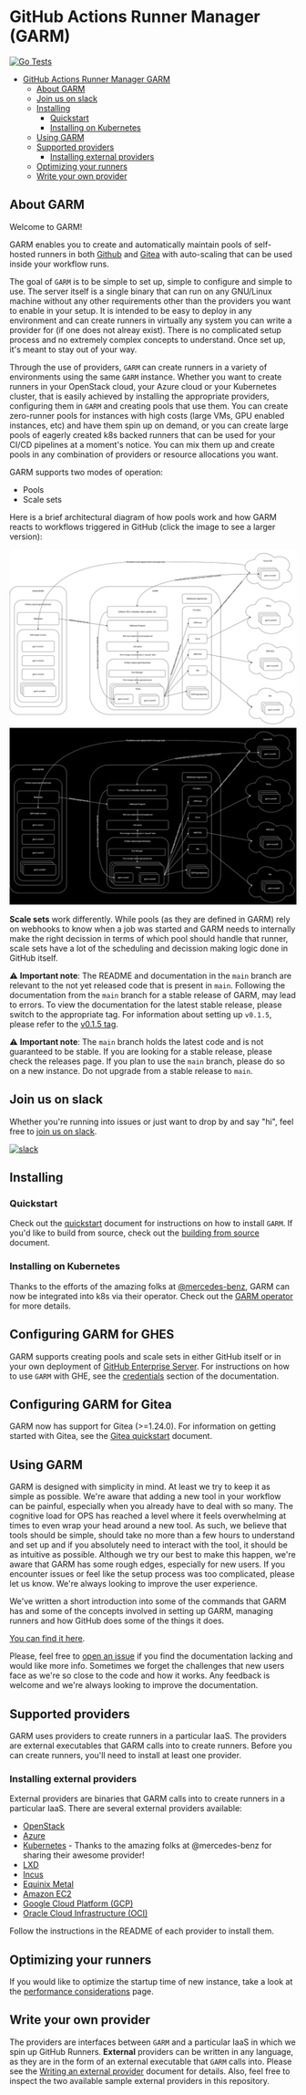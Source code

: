 # GitHub Actions Runner Manager (GARM)

[![Go Tests](https://github.com/cloudbase/garm/actions/workflows/go-tests.yml/badge.svg)](https://github.com/cloudbase/garm/actions/workflows/go-tests.yml)

<!-- TOC -->

- [GitHub Actions Runner Manager GARM](#github-actions-runner-manager-garm)
    - [About GARM](#about-garm)
    - [Join us on slack](#join-us-on-slack)
    - [Installing](#installing)
        - [Quickstart](#quickstart)
        - [Installing on Kubernetes](#installing-on-kubernetes)
    - [Using GARM](#using-garm)
    - [Supported providers](#supported-providers)
        - [Installing external providers](#installing-external-providers)
    - [Optimizing your runners](#optimizing-your-runners)
    - [Write your own provider](#write-your-own-provider)

<!-- /TOC -->

## About GARM

Welcome to GARM!

GARM enables you to create and automatically maintain pools of self-hosted runners in both [Github](https://docs.github.com/en/actions/hosting-your-own-runners/about-self-hosted-runners) and [Gitea](https://github.com/go-gitea/gitea/) with auto-scaling that can be used inside your workflow runs.

The goal of ```GARM``` is to be simple to set up, simple to configure and simple to use. The server itself is a single binary that can run on any GNU/Linux machine without any other requirements other than the providers you want to enable in your setup. It is intended to be easy to deploy in any environment and can create runners in virtually any system you can write a provider for (if one does not alreay exist). There is no complicated setup process and no extremely complex concepts to understand. Once set up, it's meant to stay out of your way.

Through the use of providers, `GARM` can create runners in a variety of environments using the same `GARM` instance. Whether you want to create runners in your OpenStack cloud, your Azure cloud or your Kubernetes cluster, that is easily achieved by installing the appropriate providers, configuring them in `GARM` and creating pools that use them. You can create zero-runner pools for instances with high costs (large VMs, GPU enabled instances, etc) and have them spin up on demand, or you can create large pools of eagerly created k8s backed runners that can be used for your CI/CD pipelines at a moment's notice. You can mix them up and create pools in any combination of providers or resource allocations you want.

GARM supports two modes of operation:

* Pools
* Scale sets

Here is a brief architectural diagram of how pools work and how GARM reacts to workflows triggered in GitHub (click the image to see a larger version):

![GARM architecture diagram](/doc/images/garm-light.drawio.svg?raw=true#gh-light-mode-only)
![GARM architecture diagram](/doc/images/garm-dark.drawio.svg?raw=true#gh-dark-mode-only)

**Scale sets** work differently. While pools (as they are defined in GARM) rely on webhooks to know when a job was started and GARM needs to internally make the right decission in terms of which pool should handle that runner, scale sets have a lot of the scheduling and decission making logic done in GitHub itself.

:warning: **Important note**: The README and documentation in the `main` branch are relevant to the not yet released code that is present in `main`. Following the documentation from the `main` branch for a stable release of GARM, may lead to errors. To view the documentation for the latest stable release, please switch to the appropriate tag. For information about setting up `v0.1.5`, please refer to the [v0.1.5 tag](https://github.com/cloudbase/garm/tree/v0.1.5).

:warning: **Important note**: The `main` branch holds the latest code and is not guaranteed to be stable. If you are looking for a stable release, please check the releases page. If you plan to use the `main` branch, please do so on a new instance. Do not upgrade from a stable release to `main`.

## Join us on slack

Whether you're running into issues or just want to drop by and say "hi", feel free to [join us on slack](https://communityinviter.com/apps/garm-hq/garm).

[![slack](https://img.shields.io/badge/slack-garm-brightgreen.svg?logo=slack)](https://communityinviter.com/apps/garm-hq/garm)

## Installing

### Quickstart

Check out the [quickstart](/doc/quickstart.md) document for instructions on how to install ```GARM```. If you'd like to build from source, check out the [building from source](/doc/building_from_source.md) document.

### Installing on Kubernetes

Thanks to the efforts of the amazing folks at [@mercedes-benz](https://github.com/mercedes-benz/), GARM can now be integrated into k8s via their operator. Check out the [GARM operator](https://github.com/mercedes-benz/garm-operator/) for more details.

## Configuring GARM for GHES

GARM supports creating pools and scale sets in either GitHub itself or in your own deployment of [GitHub Enterprise Server](https://docs.github.com/en/enterprise-server@3.10/admin/overview/about-github-enterprise-server). For instructions on how to use ```GARM``` with GHE, see the [credentials](/doc/github_credentials.md) section of the documentation.

## Configuring GARM for Gitea

GARM now has support for Gitea (>=1.24.0). For information on getting started with Gitea, see the [Gitea quickstart](/doc/gitea.md) document.

## Using GARM

GARM is designed with simplicity in mind. At least we try to keep it as simple as possible. We're aware that adding a new tool in your workflow can be painful, especially when you already have to deal with so many. The cognitive load for OPS has reached a level where it feels overwhelming at times to even wrap your head around a new tool. As such, we believe that tools should be simple, should take no more than a few hours to understand and set up and if you absolutely need to interact with the tool, it should be as intuitive as possible. Although we try our best to make this happen, we're aware that GARM has some rough edges, especially for new users. If you encounter issues or feel like the setup process was too complicated, please let us know. We're always looking to improve the user experience.

We've written a short introduction into some of the commands that GARM has and some of the concepts involved in setting up GARM, managing runners and how GitHub does some of the things it does.

[You can find it here](/doc/using_garm.md).

Please, feel free to [open an issue](https://github.com/cloudbase/garm/issues/new) if you find the documentation lacking and would like more info. Sometimes we forget the challenges that new users face as we're so close to the code and how it works. Any feedback is welcome and we're always looking to improve the documentation.

## Supported providers

GARM uses providers to create runners in a particular IaaS. The providers are external executables that GARM calls into to create runners. Before you can create runners, you'll need to install at least one provider.

### Installing external providers

External providers are binaries that GARM calls into to create runners in a particular IaaS. There are several external providers available:

* [OpenStack](https://github.com/cloudbase/garm-provider-openstack)
* [Azure](https://github.com/cloudbase/garm-provider-azure)
* [Kubernetes](https://github.com/mercedes-benz/garm-provider-k8s) - Thanks to the amazing folks at @mercedes-benz for sharing their awesome provider!
* [LXD](https://github.com/cloudbase/garm-provider-lxd)
* [Incus](https://github.com/cloudbase/garm-provider-incus)
* [Equinix Metal](https://github.com/cloudbase/garm-provider-equinix)
* [Amazon EC2](https://github.com/cloudbase/garm-provider-aws)
* [Google Cloud Platform (GCP)](https://github.com/cloudbase/garm-provider-gcp)
* [Oracle Cloud Infrastructure (OCI)](https://github.com/cloudbase/garm-provider-oci)

Follow the instructions in the README of each provider to install them. 

## Optimizing your runners

If you would like to optimize the startup time of new instance, take a look at the [performance considerations](/doc/performance_considerations.md) page.

## Write your own provider

The providers are interfaces between ```GARM``` and a particular IaaS in which we spin up GitHub Runners. **External** providers can be written in any language, as they are in the form of an external executable that ```GARM``` calls into. Please see the [Writing an external provider](/doc/external_provider.md) document for details. Also, feel free to inspect the two available sample external providers in this repository.
